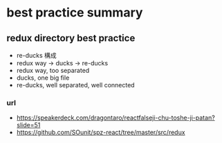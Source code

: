 # best practice summary

## redux directory best practice

- re-ducks 構成
- redux way -> ducks -> re-ducks
- redux way, too separated
- ducks, one big file
- re-ducks, well separated, well connected

### url

- https://speakerdeck.com/dragontaro/reactfalseji-chu-toshe-ji-patan?slide=51
- https://github.com/SOunit/spz-react/tree/master/src/redux
